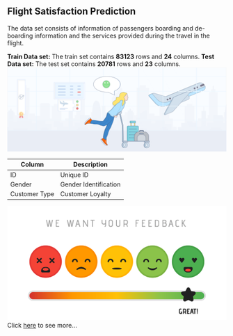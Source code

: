 ## Flight Satisfaction Prediction
The data set consists of information of passengers boarding and de-boarding information and the services provided during the travel in the flight.

**Train Data set:**
	The train set contains **83123** rows and **24** columns.
**Test Data set:**
	The test set contains **20781** rows and **23** columns.
![enter image description here](https://raw.githubusercontent.com/AAAChaubey/Flight_Satisfaction_Prediction/main/Airline%20satisfaction%20Image1.png)

|Column  |Description  |
|--|--|
|ID  |Unique ID  |
|Gender  |Gender Identification  |
|Customer Type |Customer Loyalty  |
![enter image description here](https://raw.githubusercontent.com/AAAChaubey/Flight_Satisfaction_Prediction/main/Image2.png)Click [here](https://github.com/AAAChaubey/Flight_Satisfaction_Prediction/blob/main/Data%20Dictionary.docx) to see more...
